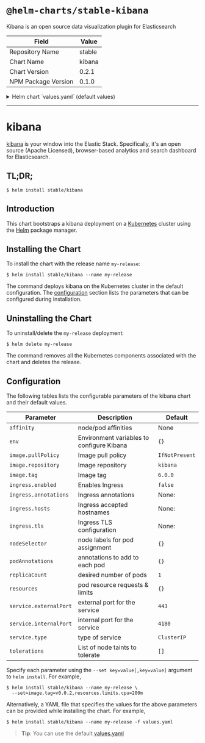 # `@helm-charts/stable-kibana`

Kibana is an open source data visualization plugin for Elasticsearch

| Field               | Value  |
| ------------------- | ------ |
| Repository Name     | stable |
| Chart Name          | kibana |
| Chart Version       | 0.2.1  |
| NPM Package Version | 0.1.0  |

<details>

<summary>Helm chart `values.yaml` (default values)</summary>

```yaml
image:
  repository: 'docker.elastic.co/kibana/kibana-oss'
  tag: '6.0.0'
  pullPolicy: 'IfNotPresent'

env:
  # All Kibana configuration options are adjustable via env vars.
  # To adjust a config option to an env var uppercase + replace `.` with `_`
  # Ref: https://www.elastic.co/guide/en/kibana/current/settings.html
  #
  # ELASTICSEARCH_URL: http://elasticsearch-client:9200
  # SERVER_PORT: 5601
  # LOGGING_VERBOSE: "true"
  # SERVER_DEFAULTROUTE: "/app/kibana"

service:
  type: ClusterIP
  externalPort: 443
  internalPort: 5601

ingress:
  enabled: false
  # hosts:
  # - chart-example.local
  # annotations:
  #   kubernetes.io/ingress.class: nginx
  #   kubernetes.io/tls-acme: "true"
  # tls:
  # - secretName: chart-example-tls
  #   hosts:
  #     - chart-example.local

resources:
  {}
  # limits:
  #   cpu: 100m
  #   memory: 300Mi
  # requests:
  #   cpu: 100m
  #   memory: 300Mi

# Affinity for pod assignment
# Ref: https://kubernetes.io/docs/concepts/configuration/assign-pod-node/#affinity-and-anti-affinity
# affinity: {}

# Tolerations for pod assignment
# Ref: https://kubernetes.io/docs/concepts/configuration/taint-and-toleration/
tolerations: []

# Node labels for pod assignment
# Ref: https://kubernetes.io/docs/user-guide/node-selection/
nodeSelector: {}

podAnnotations: {}
replicaCount: 1
```

</details>

---

# kibana

[kibana](https://github.com/elastic/kibana) is your window into the Elastic Stack. Specifically, it's an open source (Apache Licensed), browser-based analytics and search dashboard for Elasticsearch.

## TL;DR;

```console
$ helm install stable/kibana
```

## Introduction

This chart bootstraps a kibana deployment on a [Kubernetes](http://kubernetes.io) cluster using the [Helm](https://helm.sh) package manager.

## Installing the Chart

To install the chart with the release name `my-release`:

```console
$ helm install stable/kibana --name my-release
```

The command deploys kibana on the Kubernetes cluster in the default configuration. The [configuration](#configuration) section lists the parameters that can be configured during installation.

## Uninstalling the Chart

To uninstall/delete the `my-release` deployment:

```console
$ helm delete my-release
```

The command removes all the Kubernetes components associated with the chart and deletes the release.

## Configuration

The following tables lists the configurable parameters of the kibana chart and their default values.

| Parameter              | Description                               | Default        |
| ---------------------- | ----------------------------------------- | -------------- |
| `affinity`             | node/pod affinities                       | None           |
| `env`                  | Environment variables to configure Kibana | `{}`           |
| `image.pullPolicy`     | Image pull policy                         | `IfNotPresent` |
| `image.repository`     | Image repository                          | `kibana`       |
| `image.tag`            | Image tag                                 | `6.0.0`        |
| `ingress.enabled`      | Enables Ingress                           | `false`        |
| `ingress.annotations`  | Ingress annotations                       | None:          |
| `ingress.hosts`        | Ingress accepted hostnames                | None:          |
| `ingress.tls`          | Ingress TLS configuration                 | None:          |
| `nodeSelector`         | node labels for pod assignment            | `{}`           |
| `podAnnotations`       | annotations to add to each pod            | `{}`           |
| `replicaCount`         | desired number of pods                    | `1`            |
| `resources`            | pod resource requests & limits            | `{}`           |
| `service.externalPort` | external port for the service             | `443`          |
| `service.internalPort` | internal port for the service             | `4180`         |
| `service.type`         | type of service                           | `ClusterIP`    |
| `tolerations`          | List of node taints to tolerate           | `[]`           |

Specify each parameter using the `--set key=value[,key=value]` argument to `helm install`. For example,

```console
$ helm install stable/kibana --name my-release \
  --set=image.tag=v0.0.2,resources.limits.cpu=200m
```

Alternatively, a YAML file that specifies the values for the above parameters can be provided while installing the chart. For example,

```console
$ helm install stable/kibana --name my-release -f values.yaml
```

> **Tip**: You can use the default [values.yaml](values.yaml)
